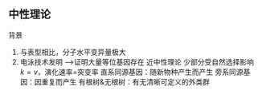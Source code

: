 ## 中性理论

背景

1. 与表型相比，分子水平变异量极大
2. 电泳技术发明 -->证明大量等位基因存在
近中性理论
少部分受自然选择影响
$k=v$，演化速率=突变率
直系同源基因：随新物种产生而产生
旁系同源基因：因重复而产生
有根树&无根树：有无清晰可定义的外类群